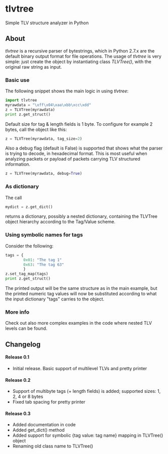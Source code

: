 # tlvtree
Simple TLV structure analyzer in Python

## About
_tlvtree_ is a recursive parser of bytestrings, which in Python 2.7.x are the default binary output format for file operations.
The usage of _tlvtree_ is very simple: just create the object by instantiating class *TLVTree()*, with the original raw string as input. 

### Basic use
The following snippet shows the main logic in using _tlvtree_:

```python
import tlvtree
myrawdata = "\xff\x04\xaa\xbb\xcc\xdd"
z = TLVTree(myrawdata)
print z.get_struct()
```

Default size for tag & length fields is 1 byte. To configure for example 2 bytes, call the object like this:

```python
z = TLVTree(myrawdata, tag_size=2)
```

Also a debug flag (default is False) is supported that shows what the parser is trying to decode, in hexadecimal format. This is most useful when analyzing packets or payload of packets carrying TLV structured information.

```python
z = TLVTree(myrawdata, debug=True)
```

### As dictionary
The call 
```python
mydict = z.get_dict()
```
returns a dictionary, possibly a nested dictionary, containing the TLVTree object hierarchy according to the Tag/Value scheme.

### Using symbolic names for tags
Consider the following:

```python
tags = {
		0x01: "The tag 1"
		0x63: "The tag 63"
		}
z.set_tag_map(tags)
print z.get_struct()
```
The printed output will be the same structure as in the main example, but the printed numeric tag values will now be substituted according to what the input dictionary "tags" carries to the object.

### More info
Check out also more complex examples in the code where nested TLV levels can be found.

## Changelog
#### Release 0.1
- Initial release. Basic support of multilevel TLVs and pretty printer

#### Release 0.2
- Support of multibyte tags (+ length fields) is added; supported sizes: 1, 2, 4 or 8 bytes
- Fixed tab spacing for pretty printer

#### Release 0.3
- Added documentation in code
- Added get_dict() method
- Added support for symbolic {tag value: tag name} mapping in TLVTree() object
- Renaming old class name to TLVTree()
